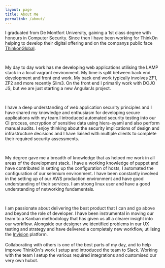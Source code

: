 ```yaml
---
layout: page
title: About Me
permalink: /about/
---
```

 I graduated from De Montfort University, gaining a 1st class degree with honours in Computer Security. Since then I have been working for ThinkOn helping to develop their digital offering and on the companys public face [ThinkonGlobal](http://www.thinkonglobal.com).

<br/>

 My day to day work has me developing web applications utilising the LAMP stack in a local vagrant environment. My time is split between back end development and front end work. My back end work typically involves ZF1, ZF2 and more recently Slim3. On the front end I primarily work with DOJO JS, but we are just starting a new AngularJs project.

<br/>

 I have a deep understanding of web application security principles and I have shared my knowledge and enthusiasm for developing secure applications with my team.I introduced automated security testing into our CI process, encryption of sensitive data using hiera-eyaml and also perform manual audits. I enjoy thinking about the security implications of design and infrastructure decisions and I have liaised with multiple clients to complete their required security assessments.

<br/>

My degree gave me a breadth of knowledge that as helped me work in all areas of the development stack. I have a working knowledge of puppet and have contributed in setting up the configuration of hosts, I automated the configuration of our selenium environment. I have been constantly involved in the setting up of our AWS production environment and have good understanding of their services. I am strong linux user and have a good understanding of networking fundamentals.

<br/>

I am passionate about delivering the best product that I can and go above and beyond the role of developer. I have been instrumental in moving our team to a Kanban methodology that has given us all a clearer insight into our workflow. Alongside our designer we identified problems in our UX testing and strategy and have delivered a completely new workflow, utilising the [Invision](https://www.invisionapp.com/) platform.
<br/>   
Collaborating with others is one of the best parts of my day, and to help improve ThinkOn's work I setup and introduced the team to Slack. Working with the team I setup the various required integrations and customised our very own hubot.
